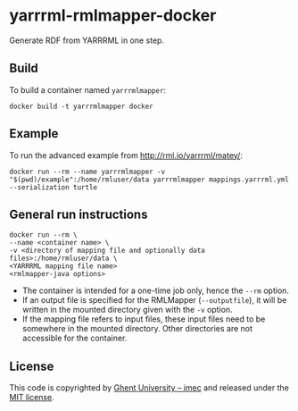 # yarrrml-rmlmapper-docker
Generate RDF from YARRRML in one step.

## Build

To build a container named `yarrrmlmapper`:

```shell
docker build -t yarrrmlmapper docker
```

## Example

To run the advanced example from http://rml.io/yarrrml/matey/:

```shell
docker run --rm --name yarrrmlmapper -v "$(pwd)/example":/home/rmluser/data yarrrmlmapper mappings.yarrrml.yml --serialization turtle
```

## General run instructions

```shell
docker run --rm \
--name <container name> \
-v <directory of mapping file and optionally data files>:/home/rmluser/data \
<YARRRML mapping file name>
<rmlmapper-java options>
```

* The container is intended for a one-time job only, hence the `--rm` option.
* If an output file is specified for the RMLMapper (`--outputfile`), it will be written in the mounted directory given with the `-v` option.
* If the mapping file refers to input files, these input files need to be somewhere in the mounted directory.
Other directories are not accessible for the container.

## License

This code is copyrighted by [Ghent University – imec](http://idlab.ugent.be/)
and released under the [MIT license](http://opensource.org/licenses/MIT).
